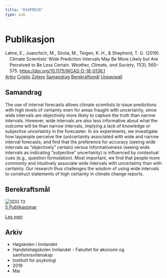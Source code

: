 ```yaml
---
title: "R34PREVD"
type: pub
---
```

<h1>Publikasjon</h1>
<article id="csl-bib-container-R34PREVD" class="csl-bib-container">
  <div class="csl-bib-body" style="line-height: 1.35; padding-left: 1em; text-indent:-1em;">
  <div class="csl-entry">L&#xF8;hre, E., Juanchich, M., Sirota, M., Teigen, K. H., &amp; Shepherd, T. G. (2019). Climate Scientists&#x2019; Wide Prediction Intervals May Be More Likely but Are Perceived to Be Less Certain. <i>Weather, Climate, and Society</i>, <i>11</i>(3), 565&#x2013;575. <a href="https://doi.org/10.1175/WCAS-D-18-0136.1">https://doi.org/10.1175/WCAS-D-18-0136.1</a></div>
</div>
  <div class="csl-bib-buttons">
    <a href="#taxonomy-article-R34PREVD" class="csl-bib-button">Arkiv</a>
    <a href="https://app.cristin.no/results/show.jsf?id=1698960" alt="Cristin URL" class="csl-bib-button">Cristin</a>
    <a href="http://zotero.org/groups/5402882/items/R34PREVD" alt="Zotero URL" class="csl-bib-button">Zotero</a>
    <a href="#abstract-article-R34PREVD" class="csl-bib-button">Samandrag</a>
    <a href="#sdg-article-R34PREVD" class="csl-bib-button">Berekraftsmål</a>
    <a href="https://journals.ametsoc.org/downloadpdf/journals/wcas/11/3/wcas-d-18-0136_1.pdf" class="csl-bib-button">Unpaywall</a>
  </div>
  <div id="csl-bib-meta-container-R34PREVD"></div>
</article>
<div id="csl-bib-meta-R34PREVD" class="csl-bib-meta">
  <article id="abstract-article-R34PREVD" class="abstract-article">
    <h1>Samandrag</h1>
    The use of interval forecasts allows climate scientists to issue predictions with high levels of certainty even for areas fraught with uncertainty, since wide intervals are objectively more likely to capture the truth than narrow intervals. However, wide intervals are also less informative about what the outcome will be than narrow intervals, implying a lack of knowledge or subjective uncertainty in the forecaster. In six experiments, we investigate how laypeople perceive the (un)certainty associated with wide and narrow interval forecasts, and find that the preference for accuracy (seeing wide intervals as “objectively” certain) versus informativeness (seeing wide intervals as indicating “subjective” uncertainty) is influenced by contextual cues (e.g., question formulation). Most important, we find that people more commonly and intuitively associate wide intervals with uncertainty than with certainty. Our research thus challenges the wisdom of using wide intervals to construct statements of high certainty in climate change reports.
  </article>
  <article id="sdg-article-R34PREVD" class="sdg-article">
    <h1>Berekraftsmål</h1>
    <div class="sdg-container"><div id="sdg13" class="sdg"> <img src="{{< params subfolder >}}images/sdg/sdg13_no.png" class="image" alt="SDG 13"> <div class="sdg-overlay"> <a href="{{< params subfolder >}}no/archive/?sdg=13#archive" class="sdg-publication-count"><span>5</span> Publikasjonar</a> <p><a href="NA" class="sdg-read-more">Les meir</a></p> </div> </div></div>
  </article>
  <article id="taxonomy-article-R34PREVD" class="taxonomy-article">
    <h1>Arkiv</h1>
    <ul>
      <li>Høgskolen i Innlandet</li>
      <li>Handelshøgskolen Innlandet - Fakultet for økonomi og samfunnsvitenskap</li>
      <li>Institutt for psykologi</li>
      <li>2019</li>
      <li>Mai</li>
    </ul>
  </article>
</div>
